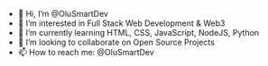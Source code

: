 - 👋 Hi, I’m @OluSmartDev
- 👀 I’m interested in Full Stack Web Development & Web3
- 🌱 I’m currently learning HTML, CSS, JavaScript, NodeJS, Python
- 💞️ I’m looking to collaborate on Open Source Projects
- 📫 How to reach me: @OluSmartDev

<!---
OluSmartDev/OluSmartDev is a ✨ special ✨ repository because its `README.md` (this file) appears on your GitHub profile.
You can click the Preview link to take a look at your changes.
--->
